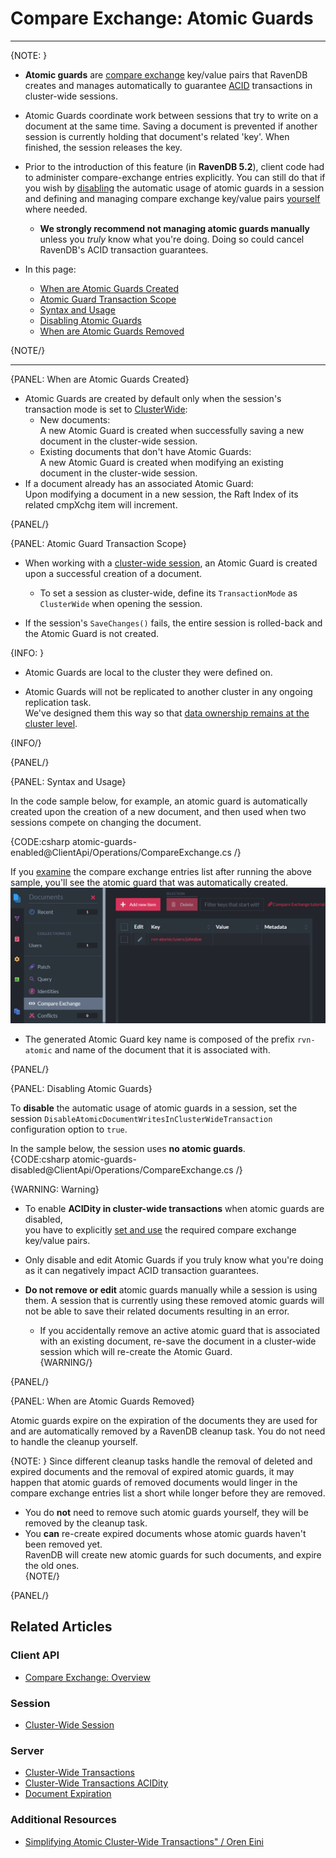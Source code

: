 ﻿# Compare Exchange: Atomic Guards
---

{NOTE: }

* **Atomic guards** are 
  [compare exchange](../../../client-api/operations/compare-exchange/overview) 
  key/value pairs that RavenDB creates and manages automatically to guarantee 
  [ACID](../../../server/clustering/cluster-transactions#cluster-transaction-properties) 
  transactions in cluster-wide sessions.  

* Atomic Guards coordinate work between sessions that try to write on a document at the same time. 
  Saving a document is prevented if another session is currently holding that document's related 'key'.
  When finished, the session releases the key.  

* Prior to the introduction of this feature (in **RavenDB 5.2**), client code had to 
  administer compare-exchange entries explicitly. You can still do that if you wish by 
  [disabling](../../../client-api/operations/compare-exchange/atomic-guards#disabling-atomic-guards) 
  the automatic usage of atomic guards in a session and defining and managing compare exchange 
  key/value pairs 
  [yourself](../../../client-api/operations/compare-exchange/overview#example-i---email-address-reservation) 
  where needed.  
  * **We strongly recommend not managing atomic guards manually** unless you _truly_ know what you're doing. 
    Doing so could cancel RavenDB's ACID transaction guarantees.  

* In this page:
  * [When are Atomic Guards Created](../../../client-api/operations/compare-exchange/atomic-guards#when-are-atomic-guards-created)  
  * [Atomic Guard Transaction Scope](../../../client-api/operations/compare-exchange/atomic-guards#atomic-guard-transaction-scope)  
  * [Syntax and Usage](../../../client-api/operations/compare-exchange/atomic-guards#syntax-and-usage)  
  * [Disabling Atomic Guards](../../../client-api/operations/compare-exchange/atomic-guards#disabling-atomic-guards)  
  * [When are Atomic Guards Removed](../../../client-api/operations/compare-exchange/atomic-guards#when-are-atomic-guards-removed)  

{NOTE/}

---

{PANEL: When are Atomic Guards Created}

* Atomic Guards are created by default only when the session's transaction mode is set to 
  [ClusterWide](../../../client-api/session/cluster-transaction#open-cluster-wide-session):
  * New documents:  
    A new Atomic Guard is created when successfully saving a new document in the cluster-wide session.  
  * Existing documents that don't have Atomic Guards:  
    A new Atomic Guard is created when modifying an existing document in the cluster-wide session.  
* If a document already has an associated Atomic Guard:  
  Upon modifying a document in a new session, the Raft Index of its related cmpXchg item will increment.

{PANEL/}

{PANEL: Atomic Guard Transaction Scope}

* When working with a [cluster-wide session](../../../client-api/session/cluster-transaction), 
  an Atomic Guard is created upon a successful creation of a document.  
  * To set a session as cluster-wide, define its `TransactionMode` as `ClusterWide` when opening the session.

* If the session's `SaveChanges()` fails, the entire session is rolled-back and the Atomic Guard is not created.  

{INFO: }

* Atomic Guards are local to the cluster they were defined on.  

* Atomic Guards will not be replicated to another cluster in any ongoing replication task.  
  We've designed them this way so that [data ownership remains at the cluster level](https://ayende.com/blog/196769-B/data-ownership-in-a-distributed-system).  


{INFO/}

{PANEL/}

{PANEL: Syntax and Usage}

In the code sample below, for example, an atomic guard is automatically 
created upon the creation of a new document, and then used when two sessions 
compete on changing the document.  

{CODE:csharp atomic-guards-enabled@ClientApi/Operations/CompareExchange.cs /}

If you [examine](../../../studio/database/documents/compare-exchange-view#the-compare-exchange-view) 
the compare exchange entries list after running the above sample, you'll see the atomic guard that 
was automatically created.  
![Atomic Guard](images/atomic-guard.png "Atomic Guard")

   * The generated Atomic Guard key name is composed of the prefix `rvn-atomic`
     and name of the document that it is associated with.


{PANEL/}

{PANEL: Disabling Atomic Guards}

To **disable** the automatic usage of atomic guards in a session, set the session 
`DisableAtomicDocumentWritesInClusterWideTransaction` configuration option to `true`.  

In the sample below, the session uses **no atomic guards**.  
{CODE:csharp atomic-guards-disabled@ClientApi/Operations/CompareExchange.cs /}

{WARNING: Warning}
* To enable **ACIDity in cluster-wide transactions** when atomic guards are disabled,  
  you have to explicitly [set and use](../../../client-api/operations/compare-exchange/overview) 
  the required compare exchange key/value pairs.  

* Only disable and edit Atomic Guards if you truly know what you're doing as it can negatively 
  impact ACID transaction guarantees.  

* **Do not remove or edit** atomic guards manually while a session is using them. 
  A session that is currently using these removed atomic guards will not be able to save 
  their related documents resulting in an error.  
  * If you accidentally remove an active atomic guard that is associated with an existing document, 
    re-save the document in a cluster-wide session which will re-create the Atomic Guard.  
{WARNING/}

{PANEL/}

{PANEL: When are Atomic Guards Removed}

Atomic guards expire on the expiration of the documents they are used for and are automatically 
removed by a RavenDB cleanup task. You do not need to handle the cleanup yourself.  

{NOTE: }
Since different cleanup tasks handle the removal of deleted and expired documents 
and the removal of expired atomic guards, it may happen that atomic guards of removed 
documents would linger in the compare exchange entries list a short while longer before 
they are removed.  

* You do **not** need to remove such atomic guards yourself, they will be removed by 
  the cleanup task.  
* You **can** re-create expired documents whose atomic guards haven't been removed yet.  
  RavenDB will create new atomic guards for such documents, and expire the old ones.  
{NOTE/}

{PANEL/}

## Related Articles

### Client API
- [Compare Exchange: Overview](../../../client-api/operations/compare-exchange/overview)

### Session
- [Cluster-Wide Session](../../../client-api/session/cluster-transaction#open-cluster-wide-session)

### Server
- [Cluster-Wide Transactions](../../../server/clustering/cluster-transactions)
- [Cluster-Wide Transactions ACIDity](../../../server/clustering/cluster-transactions#cluster-transaction-properties)
- [Document Expiration](../../../server/extensions/expiration)

### Additional Resources
- [Simplifying Atomic Cluster-Wide Transactions" / Oren Eini](https://ayende.com/blog/194405-A/ravendb-5-2-simplifying-atomic-cluster-wide-transactions)
